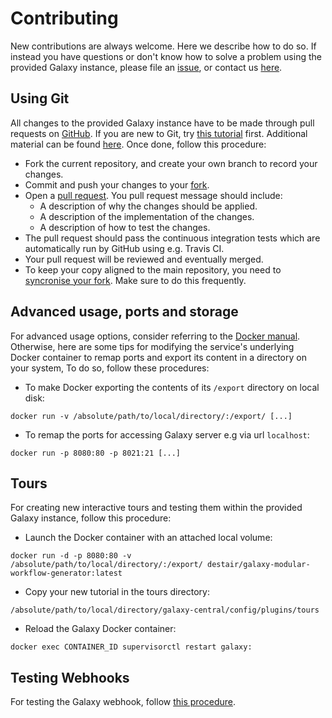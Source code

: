 # Contributing

New contributions are always welcome. Here we describe how to do so. If instead you have questions or don't know how to solve a problem using the provided Galaxy instance, please file an [issue](https://github.com/destairdenbi/galaxy-modular-workflow-generator/issues), or contact us [here](https://destair.bioinf.uni-leipzig.de/about/).

## Using Git

All changes to the provided Galaxy instance have to be made through pull requests on [GitHub](https://github.com/). 
If you are new to Git, try [this tutorial](https://try.github.com/) first. Additional material can be found [here](https://help.github.com/articles/good-resources-for-learning-git-and-github/). Once done, follow this procedure:

- Fork the current repository, and create your own branch to record your changes.
- Commit and push your changes to your [fork](https://help.github.com/articles/pushing-to-a-remote/).
- Open a [pull request](https://help.github.com/articles/creating-a-pull-request/). You pull request message should include:
  - A description of why the changes should be applied.
  - A description of the implementation of the changes.
  - A description of how to test the changes.
- The pull request should pass the continuous integration tests which are automatically run by GitHub using e.g. Travis CI.
- Your pull request will be reviewed and eventually merged.
- To keep your copy aligned to the main repository, you need to [syncronise your fork](https://help.github.com/articles/syncing-a-fork/). Make sure to do this frequently.

## Advanced usage, ports and storage

For advanced usage options, consider referring to the [Docker manual](https://docs.docker.io/). Otherwise, here are some tips for modifying the service's underlying Docker container to remap ports and export its content in a directory on your system, 
To do so, follow these procedures:

- To make Docker exporting the contents of its ``/export`` directory on local disk:

```
docker run -v /absolute/path/to/local/directory/:/export/ [...]
```

- To remap the ports for accessing Galaxy server e.g via url ``localhost``:

```
docker run -p 8080:80 -p 8021:21 [...]
```

## Tours

For creating new interactive tours and testing them within the provided Galaxy instance, follow this procedure:

- Launch the Docker container with an attached local volume:

```
docker run -d -p 8080:80 -v /absolute/path/to/local/directory/:/export/ destair/galaxy-modular-workflow-generator:latest
```

- Copy your new tutorial in the tours directory:

```
/absolute/path/to/local/directory/galaxy-central/config/plugins/tours
```

- Reload the Galaxy Docker container:

```
docker exec CONTAINER_ID supervisorctl restart galaxy:
```

## Testing Webhooks

For testing the Galaxy webhook, follow [this procedure](https://github.com/destairdenbi/webhooks).
